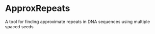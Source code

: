# ApproxRepeats
A tool for finding approximate repeats in DNA sequences using multiple spaced seeds
